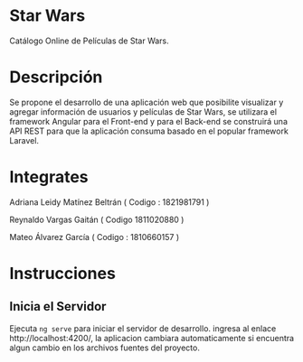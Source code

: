 # Star Wars

Catálogo Online de Películas de Star Wars.


# Descripción

Se propone el desarrollo de una aplicación web que posibilite visualizar y agregar información de usuarios y películas de Star Wars, se utilizara el framework Angular para el Front-end y para el Back-end se construirá una API REST para que la aplicación consuma basado en el popular framework Laravel.


# Integrates

Adriana Leidy Matínez Beltrán ( Codigo : 1821981791 )

Reynaldo Vargas Gaitán ( Codigo 1811020880 )

Mateo Álvarez García ( Codigo : 1810660157 )


# Instrucciones

## Inicia el Servidor

Ejecuta `ng serve` para iniciar el servidor de desarrollo. ingresa al enlace http://localhost:4200/, la aplicacion cambiara automaticamente si encuentra algun cambio en los archivos fuentes del proyecto.

